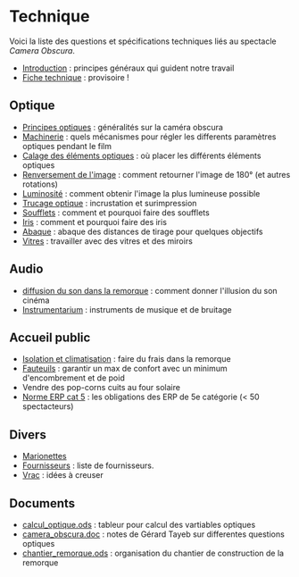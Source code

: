 # Technique

Voici la liste des questions et spécifications techniques liés au spectacle *Camera Obscura*.

- [Introduction](introtechnique.md) : principes généraux qui guident notre travail
- [Fiche technique](fiche-technique.md) : provisoire !

## Optique
- [Principes optiques](optique.md) : généralités sur la caméra obscura
- [Machinerie](machinerie.md) : quels mécanismes pour régler les differents paramètres optiques pendant le film 
- [Calage des éléments optiques](calage.md) : où placer les différents éléments optiques
- [Renversement de l'image](renversement.md) : comment retourner l'image de 180° (et autres rotations)
- [Luminosité](luminosite.md) : comment obtenir l'image la plus lumineuse possible
- [Trucage optique](../technique/surimpression.md) : incrustation et surimpression
- [Soufflets](soufflets.md) : comment et pourquoi faire des soufflets
- [Iris](iris.md) : comment et pourquoi faire des iris
- [Abaque](abaque.md) : abaque des distances de tirage pour quelques objectifs
- [Vitres](vitres.md) : travailler avec des vitres et des miroirs

## Audio
- [diffusion du son dans la remorque](son.md) : comment donner l'illusion du son cinéma
- [Instrumentarium](instrumentarium.md) : instruments de musique et de bruitage

## Accueil public
- [Isolation et climatisation](isolation.md) : faire du frais dans la remorque
- [Fauteuils](fauteuils.md) : garantir un max de confort avec un minimum d'encombrement et de poid
- Vendre des pop-corns cuits au four solaire
- [Norme ERP cat 5](norme-erp.md) : les obligations des ERP de 5e catégorie (< 50 spectacteurs)
  
## Divers
- [Marionettes](marionettes.md)
- [Fournisseurs](fournisseurs.md) : liste de fournisseurs.
- [Vrac](vrac.md) : idées à creuser

## Documents
- [calcul_optique.ods](calcul_optique.ods) : tableur pour calcul des vartiables optiques
- [camera_obscura.doc](camera_obscura.doc) : notes de Gérard Tayeb sur differentes questions optiques
- [chantier_remorque.ods](chantier_remorque.ods) : organisation du chantier de construction de la remorque
